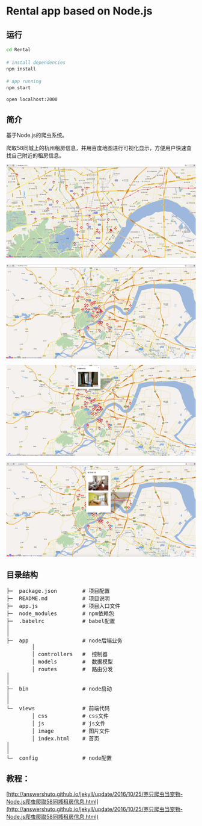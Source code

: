 # Rental app based on Node.js

## 运行

```bash
cd Rental

# install dependencies
npm install

# app running
npm start
```


	open localhost:2000


## 简介

基于Node.js的爬虫系统。

爬取58同城上的杭州租房信息，并用百度地图进行可视化显示，方便用户快速查找自己附近的租房信息。



![img](./views/image/1.png)   


![img](./views/image/2.png)


![img](./views/image/3.png)     


![img](./views/image/4.png)


## 目录结构
<pre>
├─  package.json        # 项目配置
├─  README.md           # 项目说明
├─  app.js              # 项目入口文件
├─  node_modules        # npm依赖包
├─  .babelrc        	# babel配置
│
│
├─	app                 # node后端业务
		│
		│ controllers   #  控制器
		│ models   		#  数据模型
		│ routes   		#  路由分发
│
│
├─	bin                 # node启动
│
│
└─	views               # 前端代码
		│ css			# css文件
		│ js			# js文件
		│ image			# 图片文件
		│ index.html	# 首页
│
│
└─	config              # node配置
</pre>


## 教程：

[http://answershuto.github.io/jekyll/update/2016/10/25/养只爬虫当宠物-Node.js爬虫爬取58同城租房信息.html](http://answershuto.github.io/jekyll/update/2016/10/25/养只爬虫当宠物-Node.js爬虫爬取58同城租房信息.html)
